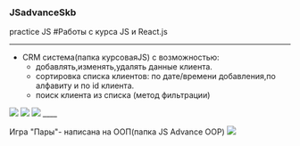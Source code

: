 ### JSadvanceSkb
practice JS
#Работы с курса JS и React.js
____
+ CRM система(папка курсоваяJS) с возможностью:
   + добавлять,изменять,удалять данные клиента.
   + сортировка списка клиентов: по дате/времени добавления,по алфавиту и по id клиента.
   + поиск клиента из списка (метод фильтрации)
<img src="https://i.yapx.ru/WHnW5.bmp">
<img src="https://i.yapx.ru/WHnzX.bmp">
<img src="https://i.yapx.ru/WHn1G.bmp">
____

Игра "Пары"- написана на ООП(папка JS Advance OOP)
<img src="https://i.yapx.ru/WHoJN.bmp">

